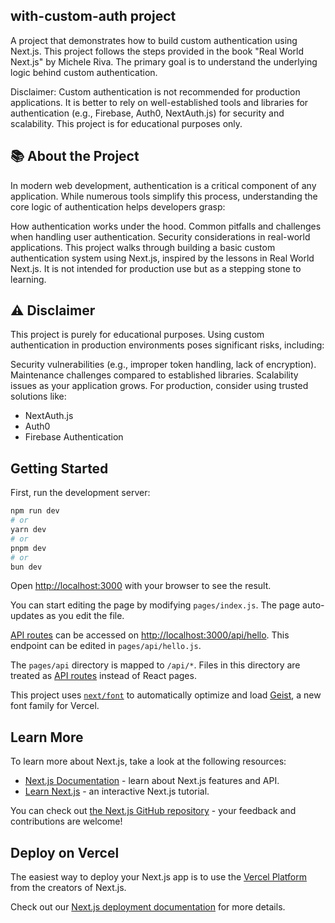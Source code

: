 ## with-custom-auth project

A project that demonstrates how to build custom authentication using Next.js. This project follows the steps provided in the book "Real World Next.js" by Michele Riva. The primary goal is to understand the underlying logic behind custom authentication.

Disclaimer: Custom authentication is not recommended for production applications. It is better to rely on well-established tools and libraries for authentication (e.g., Firebase, Auth0, NextAuth.js) for security and scalability. This project is for educational purposes only.


## 📚 About the Project

In modern web development, authentication is a critical component of any application. While numerous tools simplify this process, understanding the core logic of authentication helps developers grasp:

How authentication works under the hood.
Common pitfalls and challenges when handling user authentication.
Security considerations in real-world applications.
This project walks through building a basic custom authentication system using Next.js, inspired by the lessons in Real World Next.js. It is not intended for production use but as a stepping stone to learning.

## ⚠️ Disclaimer
This project is purely for educational purposes. Using custom authentication in production environments poses significant risks, including:

Security vulnerabilities (e.g., improper token handling, lack of encryption).
Maintenance challenges compared to established libraries.
Scalability issues as your application grows.
For production, consider using trusted solutions like:

- NextAuth.js
- Auth0
- Firebase Authentication

## Getting Started

First, run the development server:

```bash
npm run dev
# or
yarn dev
# or
pnpm dev
# or
bun dev
```

Open [http://localhost:3000](http://localhost:3000) with your browser to see the result.

You can start editing the page by modifying `pages/index.js`. The page auto-updates as you edit the file.

[API routes](https://nextjs.org/docs/pages/building-your-application/routing/api-routes) can be accessed on [http://localhost:3000/api/hello](http://localhost:3000/api/hello). This endpoint can be edited in `pages/api/hello.js`.

The `pages/api` directory is mapped to `/api/*`. Files in this directory are treated as [API routes](https://nextjs.org/docs/pages/building-your-application/routing/api-routes) instead of React pages.

This project uses [`next/font`](https://nextjs.org/docs/pages/building-your-application/optimizing/fonts) to automatically optimize and load [Geist](https://vercel.com/font), a new font family for Vercel.

## Learn More

To learn more about Next.js, take a look at the following resources:

- [Next.js Documentation](https://nextjs.org/docs) - learn about Next.js features and API.
- [Learn Next.js](https://nextjs.org/learn-pages-router) - an interactive Next.js tutorial.

You can check out [the Next.js GitHub repository](https://github.com/vercel/next.js) - your feedback and contributions are welcome!

## Deploy on Vercel

The easiest way to deploy your Next.js app is to use the [Vercel Platform](https://vercel.com/new?utm_medium=default-template&filter=next.js&utm_source=create-next-app&utm_campaign=create-next-app-readme) from the creators of Next.js.

Check out our [Next.js deployment documentation](https://nextjs.org/docs/pages/building-your-application/deploying) for more details.
